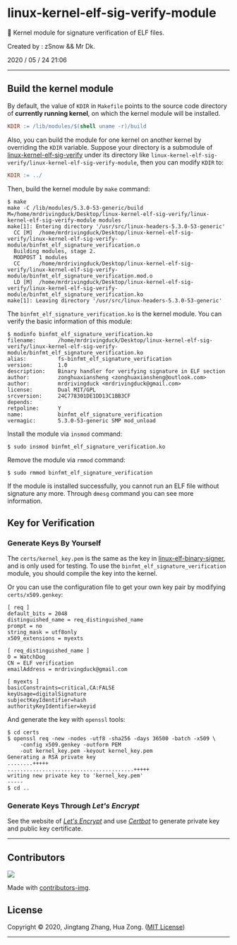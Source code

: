 # linux-kernel-elf-sig-verify-module

🔏 Kernel module for signature verification of ELF files.

Created by : zSnow && Mr Dk.

2020 / 05 / 24 21:06

---

## Build the kernel module

By default, the value of `KDIR` in `Makefile` points to the source code directory of **currently running kernel**, on which the kernel module will be installed.

```makefile
KDIR := /lib/modules/$(shell uname -r)/build
```

Also, you can build the module for one kernel on another kernel by overriding the `KDIR` variable. Suppose your directory is a submodule of [linux-kernel-elf-sig-verify](https://github.com/NUAA-WatchDog/linux-kernel-elf-sig-verify) under its directory like `linux-kernel-elf-sig-verify/linux-kernel-elf-sig-verify-module`, then you can modify `KDIR` to:

```makefile
KDIR := ../
```

Then, build the kernel module by `make` command:

```console
$ make
make -C /lib/modules/5.3.0-53-generic/build M=/home/mrdrivingduck/Desktop/linux-kernel-elf-sig-verify/linux-kernel-elf-sig-verify-module modules
make[1]: Entering directory '/usr/src/linux-headers-5.3.0-53-generic'
  CC [M]  /home/mrdrivingduck/Desktop/linux-kernel-elf-sig-verify/linux-kernel-elf-sig-verify-module/binfmt_elf_signature_verification.o
  Building modules, stage 2.
  MODPOST 1 modules
  CC      /home/mrdrivingduck/Desktop/linux-kernel-elf-sig-verify/linux-kernel-elf-sig-verify-module/binfmt_elf_signature_verification.mod.o
  LD [M]  /home/mrdrivingduck/Desktop/linux-kernel-elf-sig-verify/linux-kernel-elf-sig-verify-module/binfmt_elf_signature_verification.ko
make[1]: Leaving directory '/usr/src/linux-headers-5.3.0-53-generic'
```

The `binfmt_elf_signature_verification.ko` is the kernel module. You can verify the basic information of this module:

```console
$ modinfo binfmt_elf_signature_verification.ko 
filename:       /home/mrdrivingduck/Desktop/linux-kernel-elf-sig-verify/linux-kernel-elf-sig-verify-module/binfmt_elf_signature_verification.ko
alias:          fs-binfmt_elf_signature_verification
version:        1.0
description:    Binary handler for verifying signature in ELF section
author:         zonghuaxiansheng <zonghuaxiansheng@outlook.com>
author:         mrdrivingduck <mrdrivingduck@gmail.com>
license:        Dual MIT/GPL
srcversion:     24C778301DE1DD13C1BB3CF
depends:        
retpoline:      Y
name:           binfmt_elf_signature_verification
vermagic:       5.3.0-53-generic SMP mod_unload
```

Install the module via `insmod` command:

```console
$ sudo insmod binfmt_elf_signature_verification.ko
```

Remove the module via `rmmod` command:

```console
$ sudo rmmod binfmt_elf_signature_verification
```

If the module is installed successfully, you cannot run an ELF file without signature any more. Through `dmesg` command you can see more information.

## Key for Verification

### Generate Keys By Yourself

The `certs/kernel_key.pem` is the same as the key in [linux-elf-binary-signer](https://github.com/NUAA-WatchDog/linux-elf-binary-signer), and is only used for testing. To use the `binfmt_elf_signature_verification` module, you should compile the key into the kernel.

Or you can use the configuration file to get your own key pair by modifying `certs/x509.genkey`:

```
[ req ]
default_bits = 2048
distinguished_name = req_distinguished_name
prompt = no
string_mask = utf8only
x509_extensions = myexts

[ req_distinguished_name ]
O = WatchDog
CN = ELF verification
emailAddress = mrdrivingduck@gmail.com

[ myexts ]
basicConstraints=critical,CA:FALSE
keyUsage=digitalSignature
subjectKeyIdentifier=hash
authorityKeyIdentifier=keyid
```

And generate the key with `openssl` tools:

```console
$ cd certs
$ openssl req -new -nodes -utf8 -sha256 -days 36500 -batch -x509 \
    -config x509.genkey -outform PEM
    -out kernel_key.pem -keyout kernel_key.pem
Generating a RSA private key
........+++++
........................................+++++
writing new private key to 'kernel_key.pem'
-----
$ cd ..
```

### Generate Keys Through *Let's Encrypt*

See the website of [*Let's Encrypt*](https://letsencrypt.org/) and use [*Certbot*](https://certbot.eff.org/) to generate private key and public key certificate.

---

## Contributors

<a href="https://github.com/NUAA-WatchDog/linux-kernel-elf-sig-verify-module/graphs/contributors">
  <img src="https://contributors-img.web.app/image?repo=NUAA-WatchDog/linux-kernel-elf-sig-verify-module" />
</a>

Made with [contributors-img](https://contributors-img.web.app).

## License

Copyright © 2020, Jingtang Zhang, Hua Zong. ([MIT License](LICENSE))

---


